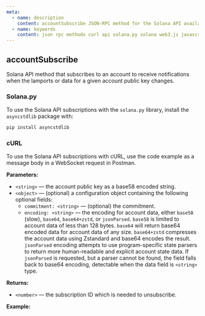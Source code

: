 ```yaml
---
meta:
  - name: description
    content: accountSubscribe JSON-RPC method for the Solana API available with examples in Solana web3.js, Solana.py, and cURL.
  - name: keywords
    content: json rpc methods curl api solana.py solana web3.js javascript python solana subscription
---
```


## accountSubscribe

Solana API method that subscribes to an account to receive notifications when the lamports or data for a given account public key changes.

### Solana.py

To use the Solana API subscriptions with the `solana.py` library, install the `asyncstdlib` package with:

```sh
pip install asyncstdlib
```
### cURL

To use the Solana API subscriptions with cURL, use the code example as a message body in a WebSocket request in Postman.

**Parameters:**

* `<string>` — the account public key as a base58 encoded string.
* `<object>` — (optional) a configuration object containing the following optional fields:
  * `commitment: <string>` — (optional) the commitment.
  * `encoding: <string>` — the encoding for account data, either `base58` (slow), `base64`, `base64+zstd`, or `jsonParsed`. `base58` is limited to account data of less than 128 bytes. `base64` will return base64 encoded data for account data of any size. `base64+zstd` compresses the account data using Zstandard and base64 encodes the result. `jsonParsed` encoding attempts to use program-specific state parsers to return more human-readable and explicit account state data. If `jsonParsed` is requested, but a parser cannot be found, the field falls back to base64 encoding, detectable when the data field is `<string>` type.

**Returns:**

* `<number>` — the subscription ID which is needed to unsubscribe.

**Example:**

<CodeSwitcher :languages="{js:'Solana web3.js', py:'Solana.py', cr:'cURL'}">
<template v-slot:js>

``` js
import { PublicKey, Connection } from "@solana/web3.js";

const web3 = new Connection("CHAINSTACK_HTTPS_URL", {
    wsEndpoint: "CHAINSTACK_WSS_URL",
  });

(async () => {
  const publicKey = new PublicKey(
    "HSH3LftAhgNEQmpNRuE1ghnbqVHsxt8edvid1zdLxH5C"
  );

  web3.onAccountChange(
    publicKey,
    (updatedAccountInfo) =>
      console.log("Updated account info: ", updatedAccountInfo),
    "confirmed"
  );
})();
```

</template>
<template v-slot:py>

``` py
import asyncio
from asyncstdlib import enumerate
from solana.rpc.websocket_api import connect
from solana.publickey import PublicKey

async def main():
    async with connect("CHAINSTACK_WSS_URL") as websocket:
        await websocket.account_subscribe(PublicKey('HSH3LftAhgNEQmpNRuE1ghnbqVHsxt8edvid1zdLxH5C'))
        first_resp = await websocket.recv()
        subscription_id = first_resp.result
        async for idx, msg in enumerate(websocket):
            print(msg)

asyncio.run(main())
```

</template>
<template v-slot:cr>

``` sh
'{"id":1,"jsonrpc":"2.0","method":"accountSubscribe","params":["HSH3LftAhgNEQmpNRuE1ghnbqVHsxt8edvid1zdLxH5C",{"encoding": "jsonParsed"}]}'
```

</template>
</CodeSwitcher>
